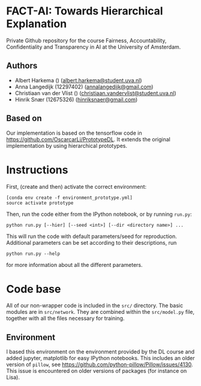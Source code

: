 # FACT-AI: Towards Hierarchical Explanation
Private Github repository for the course Fairness, Accountability, Confidentiality and Transparency in AI at the University of Amsterdam. 

## Authors
* Albert Harkema () (albert.harkema@student.uva.nl)
* Anna Langedijk (12297402) (annalangedijk@gmail.com)
* Christiaan van der Vlist () (christiaan.vandervlist@student.uva.nl)
* Hinrik Snær (12675326) (hinriksnaer@gmail.com)

## Based on
Our implementation is based on the tensorflow code in https://github.com/OscarcarLi/PrototypeDL.
It extends the original implementation by using hierarchical prototypes.

# Instructions
First, (create and then) activate the correct environment:
```
[conda env create -f environment_prototype.yml]
source activate prototype 
```

Then, run the code either from the IPython notebook, or by running `run.py`: 
```
python run.py [--hier] [--seed <int>] [--dir <directory name>] ...
```
This will run the code with default parameters/seed for reproduction.
Additional parameters can be set according to their descriptions, run 
```
python run.py --help
```
for more information about all the different parameters.

# Code base 
All of our non-wrapper code is included in the `src/` directory. The basic modules are in `src/network`. They are combined within the `src/model.py` file, together with all the files necessary for training.

## Environment
I based this environment on the environment provided by the DL course and added jupyter, matplotlib for easy IPython notebooks.
This includes an older version of `pillow`, see https://github.com/python-pillow/Pillow/issues/4130. This issue is encountered on older versions of packages (for instance on Lisa).
